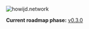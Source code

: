 ![howijd.network](https://raw.githubusercontent.com/howijd/howijd.network/main/assets/images/howijd/src/howijd-full.svg)

**Current roadmap phase:** [v0.3.0](https://github.com/orgs/howijd/projects/23)
